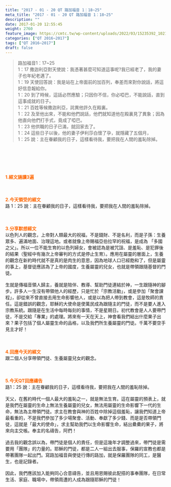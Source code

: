 ```yaml
---
title: "2017 - 01 - 20 QT 路加福音 1：18~25"
meta_title: "2017 - 01 - 20 QT 路加福音 1：18~25"
description: ""
date: 2017-01-20 12:55:45
weight: 2760
feature_image: https://cmtc.tw/wp-content/uploads/2022/03/15235392_10211799862337740_180693556567566654_o-1.webp
categories: ["QT 2016~2017"]
tags: ["QT 2016~2017"]
draft: false
---
```


<blockquote>路加福音1：17~25<br />
1：17 撒迦利亞對天使說：我憑著甚麼可知道這事呢?我已經老了，我的妻子也年紀老邁了。<br />
1：19 天使回答說：我是站在上帝面前的加百列，奉差而來對你說話，將這好信息報給你。<br />
1：20 到了時候，這話必然應驗；只因你不信，你必啞巴，不能說話，直到這事成就的日子。<br />
1：21 百姓等候撒迦利亞，詫異他許久在殿裏。<br />
1：22 及至他出來，不能和他們說話，他們就知道他在殿裏見了異象；因為他直向他們打手式，竟成了啞巴。<br />
1：23 他供職的日子已滿，就回家去了。<br />
1：24 這些日子以後，他的妻子伊利莎白懷了孕，就隱藏了五個月，<br />
1：25 說：主在眷顧我的日子，這樣看待我，要把我在人間的羞恥除掉。</blockquote><br />
&nbsp;<br />
<br />
&nbsp;<br />
<br />
<span style="color: #ff6600;"><strong>1.</strong><strong>經文誦讀3遍</strong></span><br />
<br />
<span style="color: #ff6600;"><strong> </strong></span><br />
<br />
<span style="color: #ff6600;"><strong>2.</strong><strong>今天領受的經文<br />
</strong></span>路 1：25 說：主在眷顧我的日子，這樣看待我，要把我在人間的羞恥除掉。<br />
<br />
&nbsp;<br />
<br />
<span style="color: #ff6600;"><strong>3.</strong><strong>分享默想經文<br />
</strong></span>以色列人的觀念，上帝對人類最大的祝福，不是錢財、不是名利，而是子孫：生養眾多、遍滿地面、治理這地。或者就像上帝賜福亞伯拉罕的祝福，是成為 「多國之父」。所以一位不能生育的以色列婦女，會被認為是被咒詛、是羞恥、是犯罪後的結果（聖經中有幾次上帝審判的方式是停止生育）。應用在屬靈的層面上，生養的觀念在新約時代就不是真的是肉生的意思，因為地球人口已經飽和了，但是屬靈的事上，基督徒應該為了上帝的國度，生養屬靈的兒女，也就是帶領跟隨基督的門徒。<br />
<br />
生就是傳福音領人歸主，養就是陪伴、教導、幫助門徒連結於神，一生跟隨神的腳步。許多人一生沒有帶領他人的經歷，只是忙於「宗教活動」，或是參加「聚會課程」，卻從來不曾直接去用生命影響他人，或是以為把人帶到教會，這是牧師的責任。這是錯誤的觀念，耶穌的大使命是使萬民成為跟隨主的門徒，而不是要人進入宗教系統。跟隨是在生活中每時每刻的事情，不是星期日。初代教會是人人要帶門徒，不是交給「專業」的處理。將來有一天在天上，神會看我們結出什麼果子出來？果子包括了個人屬靈生命的品格，以及我們所生養屬靈的門徒。千萬不要空手見主才好！<br />
<br />
&nbsp;<br />
<br />
<span style="color: #ff6600;"><strong>4.</strong><strong>回應今天的經文<br />
</strong></span>跟二個人分享帶領門徒、生養屬靈兒女的觀念。<br />
<br />
&nbsp;<br />
<br />
<span style="color: #ff6600;"><strong>5.</strong></span><strong><span style="color: #ff6600;">今天QT回應禱告<br />
</span></strong>路1：25 說：主在眷顧我的日子，這樣看待我，要把我在人間的羞恥除掉。<br />
<br />
天父，在舊約時代一個人最大的羞恥之一，就是無法生育。這在屬靈的預表上，就是我們在屬靈的生命上無法生養屬靈的兒女，無法用屬靈的生命影響下一代的生命，無法為主帶領門徒。求主在教會與神的百姓中除掉這個羞恥，讓我們知道上帝最看重的，不是我們參加了多少場聚會、活動、奉獻了多少錢、而是是否帶領門徒，這就是「最大的使命」，求主幫助我們以生命影響生命，結出纍纍的果子，將來向主交帳。奉主的名禱告，阿們！<br />
<br />
過去我的觀念誤以為，帶門徒是個人的責任，但是這幾年才調整過來，帶門徒是需要用「團隊」的力量的。耶穌的門徒，都是二人一組出去服事，保羅的宣教也都是帶著團隊一起出門。寫路加福音與使徒行傳的路加，就是保羅團隊的同工，是醫生，也是記錄者。<br />
<br />
因此，我們應該加入能夠同心合意禱告，並且用恩賜彼此配搭的事奉團隊，在日常生活、家庭、職場中，帶領周遭的人成為跟隨耶穌的門徒！
        
